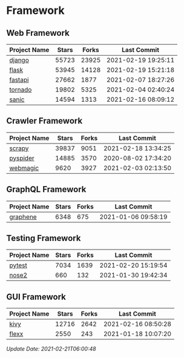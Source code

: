 # Framework

## Web Framework
| Project Name | Stars | Forks | Last Commit |
| ------------ | ----- | ----- | ----------- |
| [django](https://github.com/django/django) | 55723 | 23925 | 2021-02-19 19:25:11 |
| [flask](https://github.com/pallets/flask) | 53945 | 14128 | 2021-02-19 15:21:18 |
| [fastapi](https://github.com/tiangolo/fastapi) | 27662 | 1877 | 2021-02-07 18:27:26 |
| [tornado](https://github.com/tornadoweb/tornado) | 19802 | 5325 | 2021-02-04 02:40:24 |
| [sanic](https://github.com/sanic-org/sanic) | 14594 | 1313 | 2021-02-16 08:09:12 |

## Crawler Framework
| Project Name | Stars | Forks | Last Commit |
| ------------ | ----- | ----- | ----------- |
| [scrapy](https://github.com/scrapy/scrapy) | 39837 | 9051 | 2021-02-18 13:34:25 |
| [pyspider](https://github.com/binux/pyspider) | 14885 | 3570 | 2020-08-02 17:34:20 |
| [webmagic](https://github.com/code4craft/webmagic) | 9620 | 3927 | 2021-02-03 02:13:50 |

## GraphQL Framework
| Project Name | Stars | Forks | Last Commit |
| ------------ | ----- | ----- | ----------- |
| [graphene](https://github.com/graphql-python/graphene) | 6348 | 675 | 2021-01-06 09:58:19 |

## Testing Framework
| Project Name | Stars | Forks | Last Commit |
| ------------ | ----- | ----- | ----------- |
| [pytest](https://github.com/pytest-dev/pytest) | 7034 | 1639 | 2021-02-20 15:19:54 |
| [nose2](https://github.com/nose-devs/nose2) | 660 | 132 | 2021-01-30 19:42:34 |

## GUI Framework
| Project Name | Stars | Forks | Last Commit |
| ------------ | ----- | ----- | ----------- |
| [kivy](https://github.com/kivy/kivy) | 12716 | 2642 | 2021-02-16 08:50:28 |
| [flexx](https://github.com/flexxui/flexx) | 2550 | 243 | 2021-01-18 10:07:20 |

*Update Date: 2021-02-21T06:00:48*